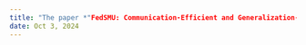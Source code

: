 ```yaml
---
title: "The paper *"FedSMU: Communication-Efficient and Generalization-Enhanced Federated Learning through Symbolic Model Updates"* has been submitted to **ICLR 2025** and is currently under review."
date: Oct 3, 2024
---
```

